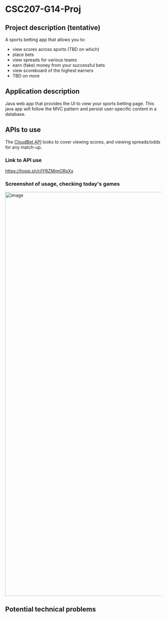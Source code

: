 # CSC207-G14-Proj


## Project description (tentative)

A sports betting app that allows you to:
 - view scores across sports (TBD on which)
 - place bets
 - view spreads for various teams
 - earn (fake) money from your successful bets
 - view scoreboard of the highest earners
 - TBD on more

## Application description

Java web app that provides the UI to view your sports betting page. This java app will follow the MVC pattern and persist user-specific content in a database.


## APIs to use

The [CloudBet API](https://www.cloudbet.com/api/#/) looks to cover viewing scores, and viewing spreads/odds for any match-up.

### Link to API use

https://hopp.sh/r/lYRZMjmORsXx

### Screenshot of usage, checking today's games
<img width="1295" alt="image" src="https://github.com/fmoh-uoft/CSC207-G14-Proj/assets/145361461/705dcaf8-f31b-49d0-9f89-be22a53ee608">

## Potential technical problems



